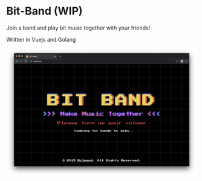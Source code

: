 # Bit-Band (WIP)

Join a band and play bit music together with your friends! 

Written in Vuejs and Golang

![](github-resources/bb.png)


